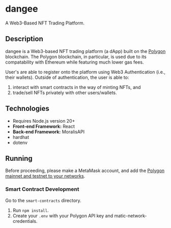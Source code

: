 # dangee
A Web3-Based NFT Trading Platform.

## Description
dangee is a Web3-based NFT trading platform (a dApp) built on the [Polygon](https://polygon.technology) blockchain. 
The Polygon blockchain, in particular, is used due to its compatability with Ethereum while featuring much lower gas fees.

User's are able to register onto the platform using Web3 Authentication (i.e., their wallets). Outside of authentication,
the user is able to:
1. interact with smart contracts in the way of minting NFTs, and 
2. trade/sell NFTs privately with other
users/wallets.

## Technologies
- Requires Node.js version 20+
- **Front-end Framework:** React 
- **Back-end Framework:** MoralisAPI
- hardhat 
- dotenv

## Running
Before proceeding, please make a MetaMask account, and add the [Polygon mainnet and testnet to your networks](https://docs.polygon.technology/tools/wallets/metamask/add-polygon-network/).
### Smart Contract Development
Go to the ```smart-contracts``` directory. 

1. Run ```npm install```.
2. Create your ```.env``` with your Polygon API key and matic-network-credentials.